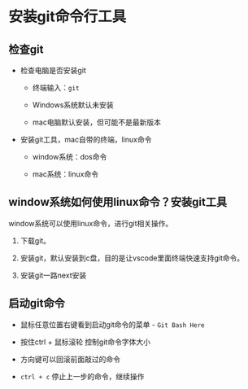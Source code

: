 # 安装git命令行工具

## 检查git

- 检查电脑是否安装git

  - 终端输入：`git`

  - Windows系统默认未安装

  - mac电脑默认安装，但可能不是最新版本

- 安装git工具，mac自带的终端，linux命令

  - window系统：dos命令

  - mac系统：linux命令

## **window系统如何使用linux命令？安装git工具**

window系统可以使用linux命令，进行git相关操作。

1. 下载git。

2. 安装git，默认安装到c盘，目的是让vscode里面终端快速支持git命令。

3. 安装git一路next安装


## 启动git命令

- 鼠标任意位置右键看到启动git命令的菜单 - `Git Bash Here`

- 按住ctrl + 鼠标滚轮 控制git命令字体大小

- 方向键可以回滚前面敲过的命令

- `ctrl + c` 停止上一步的命令，继续操作